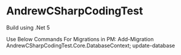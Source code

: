 # AndrewCSharpCodingTest

Build using .Net 5

Use Below Commands For Migrations in PM:
Add-Migration AndrewCSharpCodingTest.Core.DatabaseContext;
update-database
